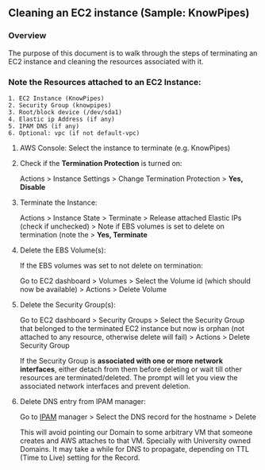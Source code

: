 
## Cleaning an EC2 instance (Sample: KnowPipes)

### Overview

The purpose of this document is to walk through the steps of terminating an EC2 instance and cleaning the resources associated with it.

### Note the Resources attached to an EC2 Instance:

    1. EC2 Instance (KnowPipes)
    2. Security Group (knowpipes)
    3. Root/block device (/dev/sda1)
    4. Elastic ip Address (if any)
    5. IPAM DNS (if any)
    6. Optional: vpc (if not default-vpc)

1. AWS Console: Select the instance to terminate (e.g. KnowPipes)

2. Check if the **Termination Protection** is turned on:

    Actions > Instance Settings > Change Termination Protection > **Yes, Disable**

3. Terminate the Instance:

    Actions > Instance State > Terminate > Release attached Elastic IPs (check if unchecked) > Note if EBS volumes is set to delete on termination (note the  > **Yes, Terminate**

4. Delete the EBS Volume(s):

    If the EBS volumes was set to not delete on termination:

    Go to EC2 dashboard > Volumes > Select the Volume id (which should now be available) > Actions > Delete Volume

5. Delete the Security Group(s):

    Go to EC2 dashboard > Security Groups > Select the Security Group that belonged to the terminated EC2 instance but now is orphan (not attached to any resource, otherwise delete will fail) > Actions > Delete Security Group

    If the Security Group is **associated with one or more network interfaces**, either detach from them before deleting or wait till other resources are terminated/deleted. The prompt will let you  view the associated network interfaces and prevent deletion.

6. Delete DNS entry from IPAM manager:

    Go to [IPAM](https://ipam.illinois.edu/) manager > Select the DNS record for the hostname > Delete 

    This will avoid pointing our Domain to some arbitrary VM that someone creates and AWS attaches to that VM. Specially with University owned Domains. It may take a while for DNS to propagate, depending on TTL (Time to Live) setting for the Record.

